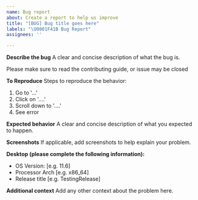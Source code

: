 ```yaml
---
name: Bug report
about: Create a report to help us improve
title: "[BUG] Bug title goes here"
labels: "\U0001F41B Bug Report"
assignees: ''

---
```


**Describe the bug**
A clear and concise description of what the bug is.

Please make sure to read the contributing guide, or issue may be closed

**To Reproduce**
Steps to reproduce the behavior:
1. Go to '...'
2. Click on '....'
3. Scroll down to '....'
4. See error

**Expected behavior**
A clear and concise description of what you expected to happen.

**Screenshots**
If applicable, add screenshots to help explain your problem.

**Desktop (please complete the following information):**
 - OS Version: [e.g. 11.6]
 - Processor Arch [e.g. x86_64]
 - Release title [e.g. TestingRelease]

**Additional context**
Add any other context about the problem here.
